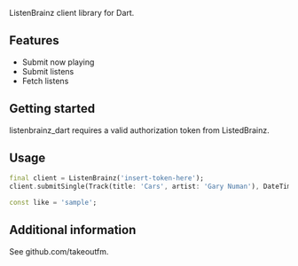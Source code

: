 ListenBrainz client library for Dart.

## Features

- Submit now playing
- Submit listens
- Fetch listens

## Getting started

listenbrainz_dart requires a valid authorization token from ListedBrainz.

## Usage

```dart
final client = ListenBrainz('insert-token-here');
client.submitSingle(Track(title: 'Cars', artist: 'Gary Numan'), DateTime.now());
```

```dart
const like = 'sample';
```

## Additional information

See github.com/takeoutfm.

